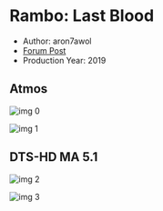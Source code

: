 # Rambo: Last Blood

* Author: aron7awol
* [Forum Post](https://www.avsforum.com/threads/bass-eq-for-filtered-movies.2995212/post-58928470)
* Production Year: 2019

## Atmos

![img 0](https://i.imgur.com/hJzYwBu.jpg)

![img 1](https://i.imgur.com/5rBIne3.png)

## DTS-HD MA 5.1

![img 2](https://i.imgur.com/XQvkNXS.jpg)

![img 3](https://i.imgur.com/7KM9Jo8.png)

